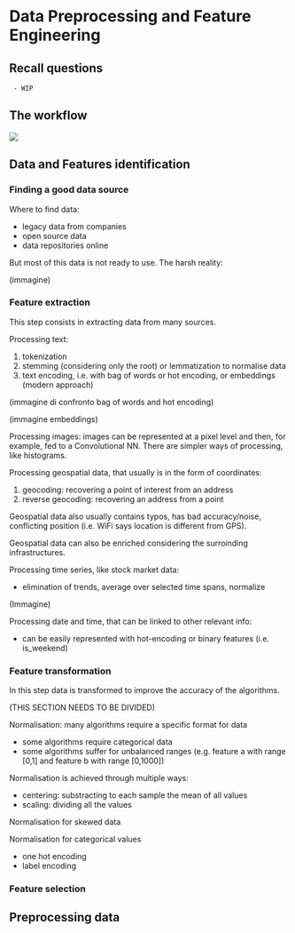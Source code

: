 # Data Preprocessing and Feature Engineering

## Recall questions
     - WIP

## The workflow

![](./static/ML/workfloweng.png)

## Data and Features identification

### Finding a good data source

Where to find data:
- legacy data from companies 
- open source data
- data repositories online

But most of this data is not ready to use. The harsh reality:

(immagine)

### Feature extraction

This step consists in extracting data from many sources.

Processing text:
1. tokenization
2. stemming (considering only the root) or lemmatization to normalise data
3. text encoding, i.e. with bag of words or hot encoding, or embeddings (modern approach)

(immagine di confronto bag of words and hot encoding)

(immagine embeddings)

Processing images: images can be represented at a pixel level and then, for example, fed to a Convolutional NN.
There are simpler ways of processing, like histograms.

Processing geospatial data, that usually is in the form of coordinates: 
1. geocoding: recovering a point of interest from an address
2. reverse geocoding: recovering an address from a point

Geospatial data also usually contains typos, has bad accuracy/noise, conflicting position (i.e. WiFi says location is different from GPS).

Geospatial data can also be enriched considering the surroinding infrastructures.

Processing time series, like stock market data:
- elimination of trends, average over selected time spans, normalize

(Immagine)

Processing date and time, that can be linked to other relevant info:
- can be easily represented with hot-encoding or binary features (i.e. is_weekend)

### Feature transformation

In this step data is transformed to improve the accuracy of the algorithms. 

(THIS SECTION NEEDS TO BE DIVIDED)

Normalisation: many algorithms require a specific format for data
- some algorithms require categorical data
- some algorithms suffer for unbalanced ranges (e.g. feature a with range [0,1] and feature b with range [0,1000])

Normalisation is achieved through multiple ways:
- centering: substracting to each sample the mean of all values 
- scaling: dividing all the values

Normalisation for skewed data

Normalisation for categorical values
- one hot encoding
- label encoding


### Feature selection

## Preprocessing data